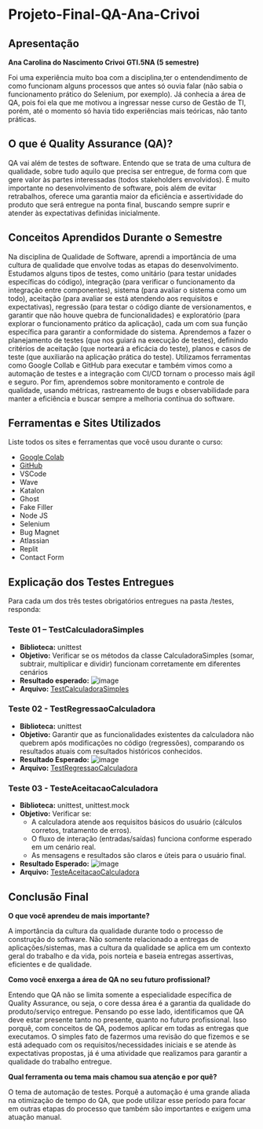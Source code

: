 # Projeto-Final-QA-Ana-Crivoi

## Apresentação
**Ana Carolina do Nascimento Crivoi**
**GTI.5NA (5 semestre)**

Foi uma experiência muito boa com a disciplina,ter o entendendimento de como funcionam alguns processos que antes só ouvia falar (não sabia o funcionamento prático do Selenium, por exemplo). Já conhecia a área de QA, pois foi ela que me motivou a ingressar nesse curso de Gestão de TI, porém, até o momento só havia tido experiências mais teóricas, não tanto práticas.

## O que é Quality Assurance (QA)?
QA vai além de testes de software. Entendo que se trata de uma cultura de qualidade, sobre tudo aquilo que precisa ser entregue, de forma com que gere valor às partes interessadas (todos stakeholders envolvidos). É muito importante no desenvolvimento de software, pois além de evitar retrabalhos, oferece uma garantia maior da eficiência e assertividade do produto que será entregue na ponta final, buscando sempre suprir e atender às expectativas definidas inicialmente.

## Conceitos Aprendidos Durante o Semestre
Na disciplina de Qualidade de Software, aprendi a importância de uma cultura de qualidade que envolve todas as etapas do desenvolvimento. Estudamos alguns tipos de testes, como unitário (para testar unidades específicas do código), integração (para verificar o funcionamento da integração entre componentes), sistema (para avaliar o sistema como um todo), aceitação (para avaliar se está atendendo aos requisitos e expectativas), regressão (para testar o código diante de versionamentos, e garantir que não houve quebra de funcionalidades) e exploratório (para explorar o funcionamento prático da aplicação), cada um com sua função específica para garantir a conformidade do sistema. Aprendemos a fazer o planejamento de testes (que nos guiará na execução de testes), definindo critérios de aceitação (que norteará a eficácia do teste), planos e casos de teste (que auxiliarão na aplicação prática do teste). Utilizamos ferramentas como Google Collab e GitHub para executar e também vimos como a automação de testes e a integração com CI/CD tornam o processo mais ágil e seguro. Por fim, aprendemos sobre monitoramento e controle de qualidade, usando métricas, rastreamento de bugs e observabilidade para manter a eficiência e buscar sempre a melhoria contínua do software.

## Ferramentas e Sites Utilizados
Liste todos os sites e ferramentas que você usou durante o curso:

- [Google Colab](https://colab.research.google.com/)
- [GitHub](https://github.com/)
- VSCode
- Wave
- Katalon
- Ghost
- Fake Filler
- Node JS
- Selenium
- Bug Magnet
- Atlassian
- Replit
- Contact Form

## Explicação dos Testes Entregues
Para cada um dos três testes obrigatórios entregues na pasta /testes, responda:

### Teste 01 – TestCalculadoraSimples
- **Biblioteca:** unittest
- **Objetivo:** Verificar se os métodos da classe CalculadoraSimples (somar, subtrair, multiplicar e dividir) funcionam corretamente em diferentes cenários
- **Resultado esperado:** ![image](https://github.com/user-attachments/assets/33b554d3-a2c0-4fab-8b19-ece7ae3265fb)
- **Arquivo:** [TestCalculadoraSimples](https://colab.research.google.com/drive/1YtbA4CiBVoldsu_POmGH1H34ArDnc3s5?authuser=3#scrollTo=fVare6uCaIc7)

### Teste 02 - TestRegressaoCalculadora
- **Biblioteca:** unittest
- **Objetivo:** Garantir que as funcionalidades existentes da calculadora não quebrem após modificações no código (regressões), comparando os resultados atuais com resultados históricos conhecidos.
- **Resultado Esperado:** ![image](https://github.com/user-attachments/assets/004bd753-e0f9-4681-85dd-f6db4b96eeaf)
- **Arquivo:** [TestRegressaoCalculadora](https://colab.research.google.com/drive/1x5gKOegRJ8kXLttIOM9G-IJtpGFW1Q38?authuser=3#scrollTo=pOPauA-Ef-Wj)

### Teste 03 - TesteAceitacaoCalculadora
- **Biblioteca:** unittest, unittest.mock
- **Objetivo:** Verificar se:
  - A calculadora atende aos requisitos básicos do usuário (cálculos corretos, tratamento de erros).
  - O fluxo de interação (entradas/saídas) funciona conforme esperado em um cenário real.
  - As mensagens e resultados são claros e úteis para o usuário final.
- **Resultado Esperado:** ![image](https://github.com/user-attachments/assets/149be5af-0bf0-4fb8-abd1-fc23d6e72672)
- **Arquivo:** [TesteAceitacaoCalculadora](https://colab.research.google.com/drive/168-9DBrYQcQu13OzwQ_v9uIM4JRsMunw?authuser=3#scrollTo=aa67GVnQhPkE)

## Conclusão Final
**O que você aprendeu de mais importante?**

A importância da cultura da qualidade durante todo o processo de construção do software. Não somente relacionado a entregas de aplicações/sistemas, mas a cultura da qualidade se aplica em um contexto geral do trabalho e da vida, pois norteia e baseia entregas assertivas, eficientes e de qualidade.

**Como você enxerga a área de QA no seu futuro profissional?**

Entendo que QA não se limita somente a especialidade específica de Quality Assurance, ou seja, o core dessa área é a garantia da qualidade do produto/serviço entregue. Pensando po esse lado, identificamos que QA deve estar presente tanto no presente, quanto no futuro profissional. Isso porquê, com conceitos de QA, podemos aplicar em todas as entregas que executamos. O simples fato de fazermos uma revisão do que fizemos e se está adequado com os requisitos/necessidades iniciais e se atende às expectativas propostas, já é uma atividade que realizamos para garantir a qualidade do trabalho entregue.

**Qual ferramenta ou tema mais chamou sua atenção e por quê?**

O tema de automação de testes. Porquê a automação é uma grande aliada na otimização de tempo do QA, que pode utilizar esse período para focar em outras etapas do processo que também são importantes e exigem uma atuação manual.
